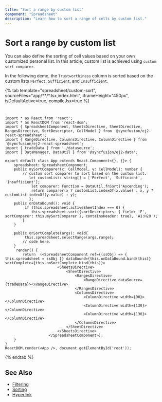 ```yaml
---
title: "Sort a range by custom list"
component: "Spreadsheet"
description: "Learn how to sort a range of cells by custom list."
---
```


# Sort a range by custom list

You can also define the sorting of cell values based on your own customized personal list. In this article, custom list is achieved using `custom sort comparer`.

In the following demo, the `Trustworthiness` column is sorted based on the custom lists `Perfect`, `Sufficient`, and `Insufficient`.

{% tab template="spreadsheet/custom-sort", sourceFiles="app/**/*.tsx,index.html", iframeHeight="450px", isDefaultActive=true, compileJsx=true %}

```tsx


import * as React from 'react';
import * as ReactDOM from 'react-dom';
import { SpreadsheetComponent, SheetsDirective, SheetDirective, RangesDirective, SortDescriptor, CellModel } from '@syncfusion/ej2-react-spreadsheet';
import { RangeDirective, ColumnsDirective, ColumnDirective } from '@syncfusion/ej2-react-spreadsheet';
import { tradeData } from './datasource';
import { DataManager, DataUtil } from '@syncfusion/ej2-data';

export default class App extends React.Component<{}, {}> {
    spreadsheet: SpreadsheetComponent;
    public mySortComparer(x: CellModel, y: CellModel): number {
        // custom sort comparer to sort based on the custom list.
           let customList: string[] = ['Perfect', 'Sufficient', 'Insufficient'];
            let comparer: Function = DataUtil.fnSort('Ascending');
            return comparer(x ? customList.indexOf(x.value) : x, y ? customList.indexOf(y.value) : y);
           };
    public onDataBound(): void {
         if (this.spreadsheet.activeSheetIndex === 0) {
            this.spreadsheet.sort({sortDescriptors: { field: 'F',  sortComparer: this.mySortComparer }, containsHeader: true}, 'A1:H20');
        }
    }

    public onSortComplete(args): void{
         this.spreadsheet.selectRange(args.range);
        // code here.
    }
     render() {
        return  (<SpreadsheetComponent ref={(ssObj) => { this.spreadsheet = ssObj }} dataBound={this.onDataBound.bind(this)} sortComplete={this.onSortComplete.bind(this)}>
                        <SheetsDirective>
                            <SheetDirective>
                                <RangesDirective>
                                    <RangeDirective dataSource={tradeData}></RangeDirective>
                                </RangesDirective>
                                <ColumnsDirective>
                                    <ColumnDirective width={90}></ColumnDirective>
                                    <ColumnDirective width={130}></ColumnDirective>
                                    <ColumnDirective width={130}></ColumnDirective>
                                </ColumnsDirective>
                            </SheetDirective>
                        </SheetsDirective>
                    </SpreadsheetComponent>);
    }
}
ReactDOM.render(<App />, document.getElementById('root'));
```

{% endtab %}

## See Also

* [Filtering](./filter)
* [Sorting](./sort)
* [Hyperlink](./link)